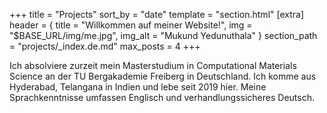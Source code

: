 +++
title = "Projects"
sort_by = "date"
template = "section.html"
[extra]
header = { title = "Willkommen auf meiner Website!", img = "$BASE_URL/img/me.jpg", img_alt = "Mukund Yedunuthala" }
section_path = "projects/_index.de.md"
max_posts = 4
+++

Ich absolviere zurzeit mein Masterstudium in Computational Materials Science an der TU Bergakademie Freiberg in Deutschland. Ich komme aus Hyderabad, Telangana in Indien und lebe seit 2019 hier. Meine Sprachkenntnisse umfassen Englisch und verhandlungssicheres Deutsch.